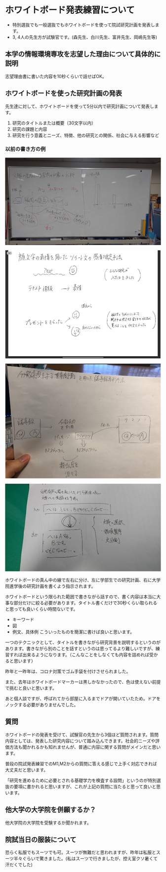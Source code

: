# ホワイトボード発表練習について

- 特別選抜でも一般選抜でもホワイトボードを使って院試研究計画を発表します。
- 3, 4人の先生方が試験官です。(森先生、白川先生、富井先生、岡嶋先生等)

## 本学の情報環境専攻を志望した理由について具体的に説明

志望理由書に書いた内容を10秒くらいで話せばOK。

## ホワイトボードを使った研究計画の発表

先生達に対して、ホワイトボードを使って5分以内で研究計画について発表します。

1. 研究のタイトルまたは概要（30文字以内）
2. 研究の課題と内容
3. 研究を行う意義とニーズ、特徴、他の研究との関係、社会に与える影響など

### 以前の書き方の例
 ![1](https://github.com/masakinho/mori_lab/blob/main/DSC_0008_3.JPG)

![2](https://github.com/masakinho/mori_lab/blob/main/%E3%82%B9%E3%82%AF%E3%83%AA%E3%83%BC%E3%83%B3%E3%82%B7%E3%83%A7%E3%83%83%E3%83%88%202022-06-28%20132013.png)

![3](https://github.com/masakinho/mori_lab/blob/main/%E3%82%B9%E3%82%AF%E3%83%AA%E3%83%BC%E3%83%B3%E3%82%B7%E3%83%A7%E3%83%83%E3%83%88%202022-06-28%20132039.png)

![4](https://github.com/masakinho/mori_lab/blob/main/%E3%82%B9%E3%82%AF%E3%83%AA%E3%83%BC%E3%83%B3%E3%82%B7%E3%83%A7%E3%83%83%E3%83%88%202022-06-28%20132108.png)

ホワイトボードの真ん中の線で左右に分け、左に学部生での研究計画、右に大学院進学後の研究計画を書くよう指示されます。

ホワイトボードという限られた範囲で書きながら話すので、書く内容は本当に大事な部分だけに絞る必要があります。タイトル書くだけで30秒くらい取られると思っても良いくらい時間ないです。

 - キーワード
 - 図
 - 例文、具体例
こういったものを簡潔に書けば良いと思います。

一つのテクニックとして、タイトルを書きながら研究背景を説明するというのがあります。書きながら別のことを話すというのは思ってるより難しいですが、練習すれば出来るようになります。（こんなことをしなくても内容を詰めれば受かると思います）

昨年と一昨年は、コロナ対策でゴム手袋を付けさせられました。

また、去年はホワイトボードマーカーは黒しかなかったので、色は使えない前提で挑むと良いと思います。

あと個人談ですが、呼ばれてから部屋に入るまでドアが開いていたため。ドアをノックする必要がありませんでした。

## 質問

ホワイトボードの発表を受けて、試験官の先生から3個ほど質問されます。質問内容としては、発表した研究内容について踏み込んできます。社会的ニーズや評価方法も聞かれるかも知れませんが、普通に内容に関する質問がメインだと思います。

普段の院試発表練習でのM1,M2からの質問に答える感じで上手く対応できれば大丈夫だと思います。

「研究を進めるために必要とされる基礎学力を検査する設問」というのが特別選抜の要項に書かれると思いますが、これが上記の質問に当たると思って良いと思います。

## 他大学の大学院を併願するか？

他大学院の大学院を受験するか聞かれます。

## 院試当日の服装について

恐らく私服でもスーツでも可。スーツが無難だと思われますが、昨年は私服とスーツ半々ぐらいで驚きました。(私はスーツで行きましたが、控え室クソ暑くて汗だくでした)
